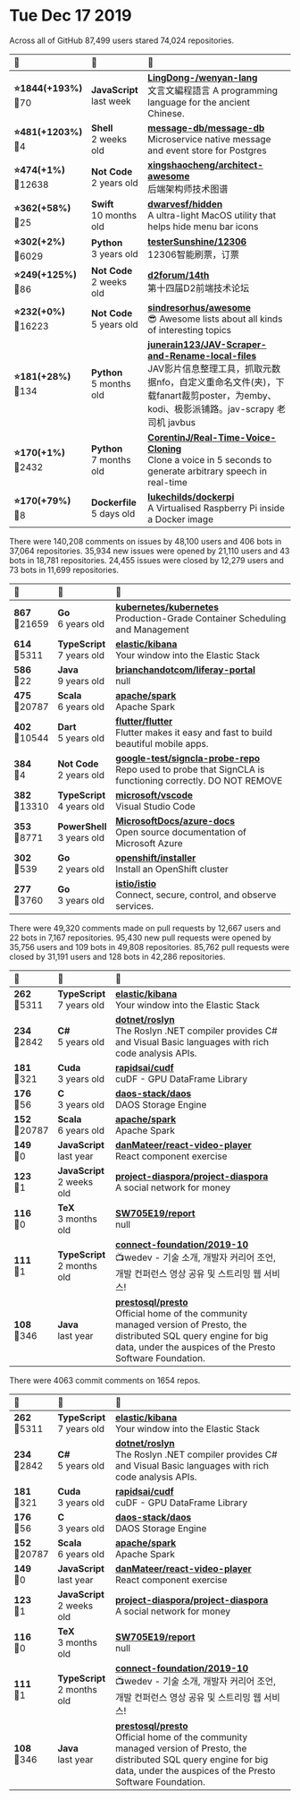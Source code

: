 # Tue Dec 17 2019

Across all of GitHub 87,499 users stared 
74,024 repositories. 

| :page_with_curl: | :calendar: | :page_with_curl: |
| :--- | :--- | :--- |
| **:star:1844(+193%)**<br>:twisted_rightwards_arrows:70 | **JavaScript**<br>last week | **[LingDong-/wenyan-lang](https://github.com/LingDong-/wenyan-lang)**<br>文言文編程語言 A programming language for the ancient Chinese. |
| **:star:481(+1203%)**<br>:twisted_rightwards_arrows:4 | **Shell**<br>2 weeks old | **[message-db/message-db](https://github.com/message-db/message-db)**<br>Microservice native message and event store for Postgres |
| **:star:474(+1%)**<br>:twisted_rightwards_arrows:12638 | **Not Code**<br>2 years old | **[xingshaocheng/architect-awesome](https://github.com/xingshaocheng/architect-awesome)**<br>后端架构师技术图谱 |
| **:star:362(+58%)**<br>:twisted_rightwards_arrows:25 | **Swift**<br>10 months old | **[dwarvesf/hidden](https://github.com/dwarvesf/hidden)**<br>A ultra-light MacOS utility that helps hide menu bar icons |
| **:star:302(+2%)**<br>:twisted_rightwards_arrows:6029 | **Python**<br>3 years old | **[testerSunshine/12306](https://github.com/testerSunshine/12306)**<br>12306智能刷票，订票 |
| **:star:249(+125%)**<br>:twisted_rightwards_arrows:86 | **Not Code**<br>2 weeks old | **[d2forum/14th](https://github.com/d2forum/14th)**<br>第十四届D2前端技术论坛 |
| **:star:232(+0%)**<br>:twisted_rightwards_arrows:16223 | **Not Code**<br>5 years old | **[sindresorhus/awesome](https://github.com/sindresorhus/awesome)**<br>😎 Awesome lists about all kinds of interesting topics |
| **:star:181(+28%)**<br>:twisted_rightwards_arrows:134 | **Python**<br>5 months old | **[junerain123/JAV-Scraper-and-Rename-local-files](https://github.com/junerain123/JAV-Scraper-and-Rename-local-files)**<br>JAV影片信息整理工具，抓取元数据nfo，自定义重命名文件(夹)，下载fanart裁剪poster，为emby、kodi、极影派铺路。jav-scrapy 老司机 javbus |
| **:star:170(+1%)**<br>:twisted_rightwards_arrows:2432 | **Python**<br>7 months old | **[CorentinJ/Real-Time-Voice-Cloning](https://github.com/CorentinJ/Real-Time-Voice-Cloning)**<br>Clone a voice in 5 seconds to generate arbitrary speech in real-time |
| **:star:170(+79%)**<br>:twisted_rightwards_arrows:8 | **Dockerfile**<br>5 days old | **[lukechilds/dockerpi](https://github.com/lukechilds/dockerpi)**<br>A Virtualised Raspberry Pi inside a Docker image |

There were 140,208 comments on issues by 48,100 users and 406 bots in 37,064 repositories.
35,934 new issues were opened by 21,110 users and 43 bots in 18,781 repositories.
24,455 issues were closed by 12,279 users and 73 bots in 11,699 repositories.

| :speech_balloon: | :calendar: | :page_with_curl: |
| :--- | :--- | :--- |
| **867**<br>:twisted_rightwards_arrows:21659 | **Go**<br>6 years old | **[kubernetes/kubernetes](https://github.com/kubernetes/kubernetes)**<br>Production-Grade Container Scheduling and Management |
| **614**<br>:twisted_rightwards_arrows:5311 | **TypeScript**<br>7 years old | **[elastic/kibana](https://github.com/elastic/kibana)**<br>Your window into the Elastic Stack |
| **586**<br>:twisted_rightwards_arrows:22 | **Java**<br>9 years old | **[brianchandotcom/liferay-portal](https://github.com/brianchandotcom/liferay-portal)**<br>null |
| **475**<br>:twisted_rightwards_arrows:20787 | **Scala**<br>6 years old | **[apache/spark](https://github.com/apache/spark)**<br>Apache Spark |
| **402**<br>:twisted_rightwards_arrows:10544 | **Dart**<br>5 years old | **[flutter/flutter](https://github.com/flutter/flutter)**<br>Flutter makes it easy and fast to build beautiful mobile apps. |
| **384**<br>:twisted_rightwards_arrows:4 | **Not Code**<br>2 years old | **[google-test/signcla-probe-repo](https://github.com/google-test/signcla-probe-repo)**<br>Repo used to probe that SignCLA is functioning correctly.  DO NOT REMOVE |
| **382**<br>:twisted_rightwards_arrows:13310 | **TypeScript**<br>4 years old | **[microsoft/vscode](https://github.com/microsoft/vscode)**<br>Visual Studio Code |
| **353**<br>:twisted_rightwards_arrows:8771 | **PowerShell**<br>3 years old | **[MicrosoftDocs/azure-docs](https://github.com/MicrosoftDocs/azure-docs)**<br>Open source documentation of Microsoft Azure |
| **302**<br>:twisted_rightwards_arrows:539 | **Go**<br>2 years old | **[openshift/installer](https://github.com/openshift/installer)**<br>Install an OpenShift cluster |
| **277**<br>:twisted_rightwards_arrows:3760 | **Go**<br>3 years old | **[istio/istio](https://github.com/istio/istio)**<br>Connect, secure, control, and observe services. |

There were 49,320 comments made on pull requests by 12,667 users and 22 bots in 7,167 repositories.
95,430 new pull requests were opened by 35,756 users and 109 bots in 49,808 repositories.
85,762 pull requests were closed by 31,191 users and 128 bots in 42,286 repositories.

| :speech_balloon: | :calendar: | :page_with_curl: |
| :--- | :--- | :--- |
| **262**<br>:twisted_rightwards_arrows:5311 | **TypeScript**<br>7 years old | **[elastic/kibana](https://github.com/elastic/kibana)**<br>Your window into the Elastic Stack |
| **234**<br>:twisted_rightwards_arrows:2842 | **C#**<br>5 years old | **[dotnet/roslyn](https://github.com/dotnet/roslyn)**<br>The Roslyn .NET compiler provides C# and Visual Basic languages with rich code analysis APIs. |
| **181**<br>:twisted_rightwards_arrows:321 | **Cuda**<br>3 years old | **[rapidsai/cudf](https://github.com/rapidsai/cudf)**<br>cuDF - GPU DataFrame Library |
| **176**<br>:twisted_rightwards_arrows:56 | **C**<br>3 years old | **[daos-stack/daos](https://github.com/daos-stack/daos)**<br>DAOS Storage Engine |
| **152**<br>:twisted_rightwards_arrows:20787 | **Scala**<br>6 years old | **[apache/spark](https://github.com/apache/spark)**<br>Apache Spark |
| **149**<br>:twisted_rightwards_arrows:0 | **JavaScript**<br>last year | **[danMateer/react-video-player](https://github.com/danMateer/react-video-player)**<br>React component exercise |
| **123**<br>:twisted_rightwards_arrows:1 | **JavaScript**<br>2 weeks old | **[project-diaspora/project-diaspora](https://github.com/project-diaspora/project-diaspora)**<br>A social network for money |
| **116**<br>:twisted_rightwards_arrows:0 | **TeX**<br>3 months old | **[SW705E19/report](https://github.com/SW705E19/report)**<br>null |
| **111**<br>:twisted_rightwards_arrows:1 | **TypeScript**<br>2 months old | **[connect-foundation/2019-10](https://github.com/connect-foundation/2019-10)**<br>📺wedev - 기술 소개, 개발자 커리어 조언, 개발 컨퍼런스 영상 공유 및 스트리밍 웹 서비스! |
| **108**<br>:twisted_rightwards_arrows:346 | **Java**<br>last year | **[prestosql/presto](https://github.com/prestosql/presto)**<br>Official home of the community managed version of Presto, the distributed SQL query engine for big data, under the auspices of the Presto Software Foundation. |

There were 4063 commit comments on 1654 repos.

| :speech_balloon: | :calendar: | :page_with_curl: |
| :--- | :--- | :--- |
| **262**<br>:twisted_rightwards_arrows:5311 | **TypeScript**<br>7 years old | **[elastic/kibana](https://github.com/elastic/kibana)**<br>Your window into the Elastic Stack |
| **234**<br>:twisted_rightwards_arrows:2842 | **C#**<br>5 years old | **[dotnet/roslyn](https://github.com/dotnet/roslyn)**<br>The Roslyn .NET compiler provides C# and Visual Basic languages with rich code analysis APIs. |
| **181**<br>:twisted_rightwards_arrows:321 | **Cuda**<br>3 years old | **[rapidsai/cudf](https://github.com/rapidsai/cudf)**<br>cuDF - GPU DataFrame Library |
| **176**<br>:twisted_rightwards_arrows:56 | **C**<br>3 years old | **[daos-stack/daos](https://github.com/daos-stack/daos)**<br>DAOS Storage Engine |
| **152**<br>:twisted_rightwards_arrows:20787 | **Scala**<br>6 years old | **[apache/spark](https://github.com/apache/spark)**<br>Apache Spark |
| **149**<br>:twisted_rightwards_arrows:0 | **JavaScript**<br>last year | **[danMateer/react-video-player](https://github.com/danMateer/react-video-player)**<br>React component exercise |
| **123**<br>:twisted_rightwards_arrows:1 | **JavaScript**<br>2 weeks old | **[project-diaspora/project-diaspora](https://github.com/project-diaspora/project-diaspora)**<br>A social network for money |
| **116**<br>:twisted_rightwards_arrows:0 | **TeX**<br>3 months old | **[SW705E19/report](https://github.com/SW705E19/report)**<br>null |
| **111**<br>:twisted_rightwards_arrows:1 | **TypeScript**<br>2 months old | **[connect-foundation/2019-10](https://github.com/connect-foundation/2019-10)**<br>📺wedev - 기술 소개, 개발자 커리어 조언, 개발 컨퍼런스 영상 공유 및 스트리밍 웹 서비스! |
| **108**<br>:twisted_rightwards_arrows:346 | **Java**<br>last year | **[prestosql/presto](https://github.com/prestosql/presto)**<br>Official home of the community managed version of Presto, the distributed SQL query engine for big data, under the auspices of the Presto Software Foundation. |

